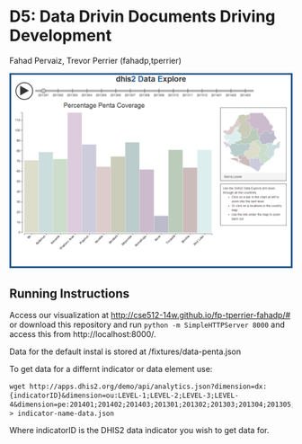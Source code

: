 D5: Data Drivin Documents Driving Development
==================
Fahad Pervaiz, Trevor Perrier (fahadp,tperrier)

![Overview](https://github.com/CSE512-14W/fp-tperrier-fahadp/raw/master/deliverables/d5-screenshot.png)


## Running Instructions

Access our visualization at http://cse512-14w.github.io/fp-tperrier-fahadp/# or download this repository and run `python -m SimpleHTTPServer 8000` and access this from http://localhost:8000/.

Data for the default instal is stored at /fixtures/data-penta.json

To get data for a differnt indicator or data element use:
```
wget http://apps.dhis2.org/demo/api/analytics.json?dimension=dx:{indicatorID}&dimension=ou:LEVEL-1;LEVEL-2;LEVEL-3;LEVEL-4&dimension=pe:201401;201402;201403;201301;201302;201303;201304;201305;201306;201307;201308;201309;201310;201311;201312 > indicator-name-data.json
```
Where indicatorID is the DHIS2 data indicator you wish to get data for.
